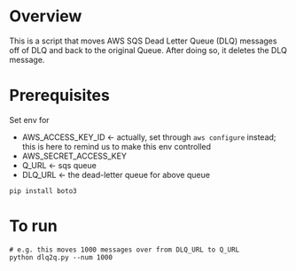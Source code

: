 
# Overview

This is a script that moves AWS SQS Dead Letter Queue (DLQ) messages off of DLQ and back to the original Queue. After doing so, it deletes the DLQ message.

# Prerequisites

Set env for
* AWS_ACCESS_KEY_ID <- actually, set through `aws configure` instead; this is here to remind us to make this env controlled
* AWS_SECRET_ACCESS_KEY
* Q_URL <- sqs queue
* DLQ_URL <- the dead-letter queue for above queue
```
pip install boto3
```

# To run

```
# e.g. this moves 1000 messages over from DLQ_URL to Q_URL
python dlq2q.py --num 1000
```
